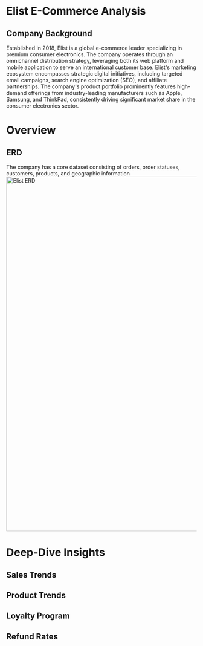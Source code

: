 # Elist E-Commerce Analysis

## Company Background
Established in 2018, Elist is a global e-commerce leader specializing in premium consumer electronics. The company operates through an omnichannel distribution strategy, leveraging both its web platform and mobile application to serve an international customer base. Elist's marketing ecosystem encompasses strategic digital initiatives, including targeted email campaigns, search engine optimization (SEO), and affiliate partnerships. The company's product portfolio prominently features high-demand offerings from industry-leading manufacturers such as Apple, Samsung, and ThinkPad, consistently driving significant market share in the consumer electronics sector.


# Overview

## ERD
The company has a core dataset consisting of orders, order statuses, customers, products, and geographic information
<img width="938" alt="Elist ERD" src="https://github.com/user-attachments/assets/7932706c-3570-482f-bb57-752b19bd9dfc" />

# Deep-Dive Insights 

## Sales Trends
## Product Trends
## Loyalty Program
## Refund Rates
